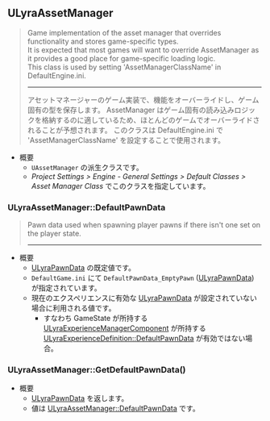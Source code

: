 ## ULyraAssetManager

> Game implementation of the asset manager that overrides functionality and stores game-specific types.  
> It is expected that most games will want to override AssetManager as it provides a good place for game-specific loading logic.  
> This class is used by setting 'AssetManagerClassName' in DefaultEngine.ini.  
> 
> ----
> アセットマネージャーのゲーム実装で、機能をオーバーライドし、ゲーム固有の型を保存します。 
> AssetManager はゲーム固有の読み込みロジックを格納するのに適しているため、ほとんどのゲームでオーバーライドされることが予想されます。 
> このクラスは DefaultEngine.ini で 'AssetManagerClassName' を設定することで使用されます。 

* 概要
	* `UAssetManager` の派生クラスです。
	* *Project Settings > Engine - General Settings > Default Classes > Asset Manager Class* でこのクラスを指定しています。


### ULyraAssetManager::DefaultPawnData

> Pawn data used when spawning player pawns if there isn't one set on the player state.  
> 
> ----
> 

* 概要
	* [ULyraPawnData] の既定値です。
	* `DefaultGame.ini` にて `DefaultPawnData_EmptyPawn` ([ULyraPawnData]) が指定されています。
	* 現在のエクスペリエンスに有効な [ULyraPawnData] が設定されていない場合に利用される値です。
		* すなわち GameState が所持する [ULyraExperienceManagerComponent] が所持する [ULyraExperienceDefinition::DefaultPawnData] が有効ではない場合。

### ULyraAssetManager::GetDefaultPawnData()

* 概要
	* [ULyraPawnData] を返します。
	* 値は [ULyraAssetManager::DefaultPawnData] です。



<!--- ページ内のリンク --->

<!--- 自前の画像へのリンク --->

<!--- generated --->
[ULyraAssetManager::DefaultPawnData]: ../../Lyra/AssetManager/ULyraAssetManager.md#ulyraassetmanagerdefaultpawndata
[ULyraExperienceDefinition::DefaultPawnData]: ../../Lyra/Experience/ULyraExperienceDefinition.md#ulyraexperiencedefinitiondefaultpawndata
[ULyraExperienceManagerComponent]: ../../Lyra/Experience/ULyraExperienceManagerComponent.md#ulyraexperiencemanagercomponent
[ULyraPawnData]: ../../Lyra/PawnSetting/ULyraPawnData.md#ulyrapawndata
